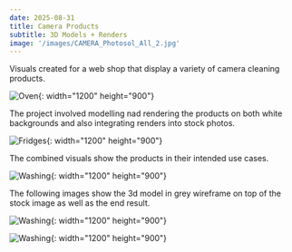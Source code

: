 ```yaml
---
date: 2025-08-31
title: Camera Products
subtitle: 3D Models + Renders
image: '/images/CAMERA_Photosol_All_2.jpg'
---
```


Visuals created for a web shop that display a variety of camera cleaning products. 

![Oven](/images/CAMERA_PEC12_Life1.png){: width="1200" height="900"}

The project involved modelling nad rendering the products on both white backgrounds and also integrating renders into stock photos.

![Fridges](/images/CAMERA_Survival_open.jpg){: width="1200" height="900"}

The combined visuals show the products in their intended use cases. 

![Washing](/images/CAMERA_Orbit_Life.png){: width="1200" height="900"}

The following images show the 3d model in grey wireframe on top of the stock image as well as the end result. 

![Washing](/images/CAMERA_PEC12_Life2b.png){: width="1200" height="900"}

![Washing](/images/CAMERA_PEC12_Life2b_wireframe.jpg){: width="1200" height="900"}
